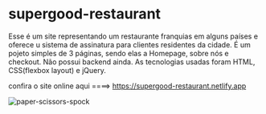 # supergood-restaurant


Esse é um site representando um restaurante franquias em alguns países e oferece u sistema de assinatura para clientes residentes da cidade.
É um pojeto simples de 3 páginas, sendo elas a Homepage, sobre nós e checkout. Não possui backend ainda.
As tecnologias usadas foram HTML, CSS(flexbox layout) e jQuery.

confira o site online aqui ====>  https://supergood-restaurant.netlify.app

![paper-scissors-spock](https://user-images.githubusercontent.com/66249777/106072346-c0e66000-60e6-11eb-8caf-995bca1fdf3d.gif)
